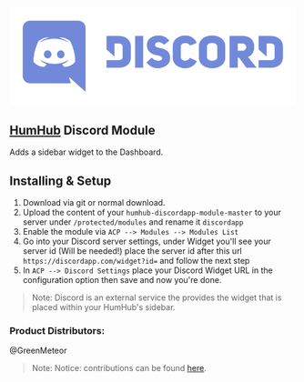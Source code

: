 [![](resources/discordlogo.png)](https://discordapp.com/)

## [HumHub](https://www.humhub.org/en) Discord Module

Adds a sidebar widget to the Dashboard.

## Installing & Setup
1. Download via git or normal download.
2. Upload the content of your `humhub-discordapp-module-master` to your server under `/protected/modules` and rename it `discordapp`
3. Enable the module via `ACP --> Modules --> Modules List`
4. Go into your Discord server settings, under Widget you'll see your server id (Will be needed!) place the server id after this url `https://discordapp.com/widget?id=` and follow the next step
5. In `ACP --> Discord Settings` place your Discord Widget URL in the configuration option then save and now you're done.

> Note: Discord is an external service the provides the widget that is placed within your HumHub's sidebar.

### __Product Distributors:__
@GreenMeteor

> Note: Notice: contributions can be found [here](.github/CONTRIBUTORS.md).
